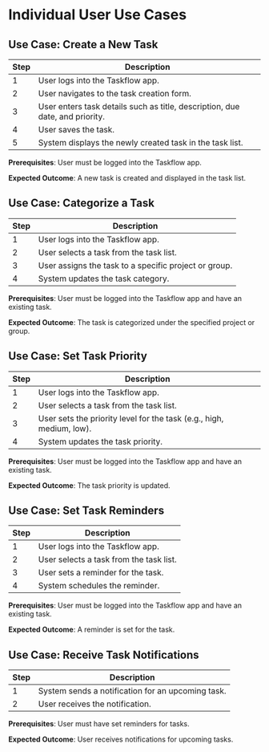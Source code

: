 # Individual User Use Cases

## Use Case: Create a New Task

| Step | Description                                                                  |
| ---- | ---------------------------------------------------------------------------- |
| 1    | User logs into the Taskflow app.                                             |
| 2    | User navigates to the task creation form.                                    |
| 3    | User enters task details such as title, description, due date, and priority. |
| 4    | User saves the task.                                                         |
| 5    | System displays the newly created task in the task list.                     |

**Prerequisites**: User must be logged into the Taskflow app.

**Expected Outcome**: A new task is created and displayed in the task list.

## Use Case: Categorize a Task

| Step | Description                                           |
| ---- | ----------------------------------------------------- |
| 1    | User logs into the Taskflow app.                      |
| 2    | User selects a task from the task list.               |
| 3    | User assigns the task to a specific project or group. |
| 4    | System updates the task category.                     |

**Prerequisites**: User must be logged into the Taskflow app and have an existing task.

**Expected Outcome**: The task is categorized under the specified project or group.

## Use Case: Set Task Priority

| Step | Description                                                          |
| ---- | -------------------------------------------------------------------- |
| 1    | User logs into the Taskflow app.                                     |
| 2    | User selects a task from the task list.                              |
| 3    | User sets the priority level for the task (e.g., high, medium, low). |
| 4    | System updates the task priority.                                    |

**Prerequisites**: User must be logged into the Taskflow app and have an existing task.

**Expected Outcome**: The task priority is updated.

## Use Case: Set Task Reminders

| Step | Description                             |
| ---- | --------------------------------------- |
| 1    | User logs into the Taskflow app.        |
| 2    | User selects a task from the task list. |
| 3    | User sets a reminder for the task.      |
| 4    | System schedules the reminder.          |

**Prerequisites**: User must be logged into the Taskflow app and have an existing task.

**Expected Outcome**: A reminder is set for the task.

## Use Case: Receive Task Notifications

| Step | Description                                       |
| ---- | ------------------------------------------------- |
| 1    | System sends a notification for an upcoming task. |
| 2    | User receives the notification.                   |

**Prerequisites**: User must have set reminders for tasks.

**Expected Outcome**: User receives notifications for upcoming tasks.
